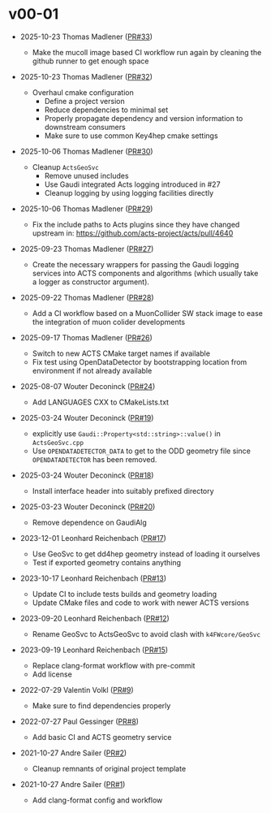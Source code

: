 # v00-01

* 2025-10-23 Thomas Madlener ([PR#33](https://github.com/key4hep/k4ActsTracking/pull/33))
  - Make the mucoll image based CI workflow run again by cleaning the github runner to get enough space

* 2025-10-23 Thomas Madlener ([PR#32](https://github.com/key4hep/k4ActsTracking/pull/32))
  - Overhaul cmake configuration
    - Define a project version
    - Reduce dependencies to minimal set
    - Properly propagate dependency and version information to downstream consumers
    - Make sure to use common Key4hep cmake settings

* 2025-10-06 Thomas Madlener ([PR#30](https://github.com/key4hep/k4ActsTracking/pull/30))
  - Cleanup `ActsGeoSvc`
    - Remove unused includes
    - Use Gaudi integrated Acts logging introduced in #27 
    - Cleanup logging by using logging facilities directly

* 2025-10-06 Thomas Madlener ([PR#29](https://github.com/key4hep/k4ActsTracking/pull/29))
  - Fix the include paths to Acts plugins since they have changed upstream in: https://github.com/acts-project/acts/pull/4640

* 2025-09-23 Thomas Madlener ([PR#27](https://github.com/key4hep/k4ActsTracking/pull/27))
  - Create the necessary wrappers for passing the Gaudi logging services into ACTS components and algorithms (which usually take a logger as constructor argument).

* 2025-09-22 Thomas Madlener ([PR#28](https://github.com/key4hep/k4ActsTracking/pull/28))
  - Add a CI workflow based on a MuonCollider SW stack image to ease the integration of muon colider developments

* 2025-09-17 Thomas Madlener ([PR#26](https://github.com/key4hep/k4ActsTracking/pull/26))
  - Switch to new ACTS CMake target names if available
  - Fix test using OpenDataDetector by bootstrapping location from environment if not already available

* 2025-08-07 Wouter Deconinck ([PR#24](https://github.com/key4hep/k4ActsTracking/pull/24))
  - Add LANGUAGES CXX to CMakeLists.txt

* 2025-03-24 Wouter Deconinck ([PR#19](https://github.com/key4hep/k4ActsTracking/pull/19))
  - explicitly use `Gaudi::Property<std::string>::value()` in `ActsGeoSvc.cpp`
  - Use `OPENDATADETECTOR_DATA` to get to the ODD geometry file since `OPENDATADETECTOR` has been removed.

* 2025-03-24 Wouter Deconinck ([PR#18](https://github.com/key4hep/k4ActsTracking/pull/18))
  - Install interface header into suitably prefixed directory

* 2025-03-23 Wouter Deconinck ([PR#20](https://github.com/key4hep/k4ActsTracking/pull/20))
  - Remove dependence on GaudiAlg

* 2023-12-01 Leonhard Reichenbach ([PR#17](https://github.com/key4hep/k4ActsTracking/pull/17))
  - Use GeoSvc to get dd4hep geometry instead of loading it ourselves
  - Test if exported geometry contains anything

* 2023-10-17 Leonhard Reichenbach ([PR#13](https://github.com/key4hep/k4ActsTracking/pull/13))
  - Update CI to include tests builds and geometry loading
  - Update CMake files and code to work with newer ACTS versions

* 2023-09-20 Leonhard Reichenbach ([PR#12](https://github.com/key4hep/k4ActsTracking/pull/12))
  - Rename GeoSvc to ActsGeoSvc to avoid clash with `k4FWcore/GeoSvc`

* 2023-09-19 Leonhard Reichenbach ([PR#15](https://github.com/key4hep/k4ActsTracking/pull/15))
  - Replace clang-format workflow with pre-commit
  - Add license

* 2022-07-29 Valentin Volkl ([PR#9](https://github.com/key4hep/k4ActsTracking/pull/9))
  - Make sure to find dependencies properly

* 2022-07-27 Paul Gessinger ([PR#8](https://github.com/key4hep/k4ActsTracking/pull/8))
  - Add basic CI and ACTS geometry service

* 2021-10-27 Andre Sailer ([PR#2](https://github.com/key4hep/k4ActsTracking/pull/2))
  - Cleanup remnants of original project template

* 2021-10-27 Andre Sailer ([PR#1](https://github.com/key4hep/k4ActsTracking/pull/1))
  - Add clang-format config and workflow

